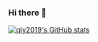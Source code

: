 ### Hi there 👋

<!--
**qiy2019/qiy2019** is a ✨ _special_ ✨ repository because its `README.md` (this file) appears on your GitHub profile.

Here are some ideas to get you started:

- 🔭 I’m currently working on ...
- 🌱 I’m currently learning ...
- 👯 I’m looking to collaborate on ...
- 🤔 I’m looking for help with ...
- 💬 Ask me about ...
- 📫 How to reach me: ...
- 😄 Pronouns: ...
- ⚡ Fun fact: ...
-->
[![qiy2019's GitHub stats](https://github-readme-stats.vercel.app/api?username=qiy2019&title_color=#f567db)](https://github.com/qiy2019/github-readme-stats)
